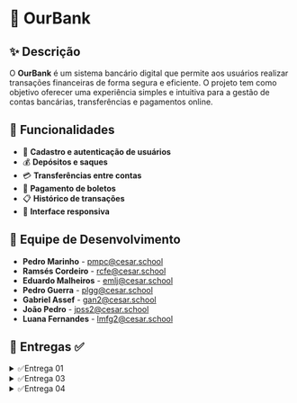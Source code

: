 # 💼 OurBank  

## ✨ Descrição  

O **OurBank** é um sistema bancário digital que permite aos usuários realizar transações financeiras de forma segura e eficiente. O projeto tem como objetivo oferecer uma experiência simples e intuitiva para a gestão de contas bancárias, transferências e pagamentos online.  

## 🏦 Funcionalidades  

- 🔐 **Cadastro e autenticação de usuários**  
- 💰 **Depósitos e saques**  
- 💳 **Transferências entre contas**  
- 📝 **Pagamento de boletos**  
- 📋 **Histórico de transações**  
- 🔄 **Interface responsiva**  

## 👥 Equipe de Desenvolvimento  

- **Pedro Marinho** - [pmpc@cesar.school](mailto:pmpc@cesar.school)  
- **Ramsés Cordeiro** - [rcfe@cesar.school](mailto:rcfe@cesar.school)  
- **Eduardo Malheiros** - [emlj@cesar.school](mailto:emlj@cesar.school)  
- **Pedro Guerra** - [plgg@cesar.school](mailto:plgg@cesar.school)  
- **Gabriel Assef** - [gan2@cesar.school](mailto:gan2@cesar.school)  
- **João Pedro** - [jpss2@cesar.school](mailto:jpss2@cesar.school)
- **Luana Fernandes** - [lmfg2@cesar.school](mailto:lmfg2@cesar.school) 

## 📌 Entregas ✅ 
<details>
<summary>✅Entrega 01</summary>


- 🎥 **[ScreenCast](https://youtu.be/nCc-PJLTWtI)**  
- 📜 **[Histórias](https://docs.google.com/document/d/1HHwyVGDV9mDbKPOPNY3w_44t8ogTdfDoCfbXqBbPZAg/edit?tab=t.0)**  
- 🎨 **[Figma](https://www.figma.com/design/NYC3pjOZ907M1dED6jAv9v/Aplicativo-de-banco-no-figma-(Community)?node-id=1-6&t=m42MUQDf7uW0hawO-1)**

-☑️  **[Jira]** 

![image](https://github.com/user-attachments/assets/d9bed9d7-e133-4aa6-a57e-e700b6b1cd0f)

</details>

<details>
 <summary>✅Entrega 03</summary>


 - **[BackLog Jira]**
![image](https://github.com/user-attachments/assets/f7670c9b-787e-4a59-8cd4-c50641231c8b)

- **[Quadro Jira]**
![image](https://github.com/user-attachments/assets/726eb792-f5bb-4009-9194-afadef60d8ba)

- **[Erro de Deploy no Azure]**  
![image](https://github.com/user-attachments/assets/175cf274-312a-4885-bd9e-3a566ffc0cd4)

- **[Issue/BugTracker]**
  ![image](https://github.com/user-attachments/assets/c22025ce-b0bd-4e15-8169-df601487bcbb)




# Screencasts

<p align="center">
  <a href="https://www.youtube.com/watch?v=gLKye9mLWlw" target="_blank">
    <img src="https://img.shields.io/badge/▶️%20Screencast%20CI/CD-blue?style=for-the-badge" alt="Screencast CI/CD">
    <a href="https://youtu.be/6EH33z9slYM" target="_blank">
    <img src="https://img.shields.io/badge/▶️%20Screencast%20Azure-purple?style=for-the-badge" alt="Screencast Azure">
  </a>
 <a href="https://www.youtube.com/watch?v=qZ59e2vsXf8" target="_blank">
    <img src="https://img.shields.io/badge/▶️%20Screencast%20Testes-green?style=for-the-badge" alt="Screencast Testes">
  </a>
</p>

</details>

<details>
 <summary>✅Entrega 04</summary>

- **[Issue/BugTracker]**
![image](https://github.com/user-attachments/assets/933f5908-724c-4d50-9f04-8f060c0bfdef)

- **[Programação em Par Atualizado]**

## 🔗 [Relato da Programação em Par Atualizado](https://docs.google.com/document/d/1EMnD4NG0HCEG0LkqsvlfRbLx0PKHA9Holyq0s91XbHM/edit?usp=sharing)

- **[Quadro Jira 04]**
  ![image](https://github.com/user-attachments/assets/092ee06e-e956-4905-8a9c-82d7606dad54)
  ![image](https://github.com/user-attachments/assets/95075b25-a534-4089-aa91-689ed07c00a3)



- **[ScreenCast Protótipo Figma]**

## 📺 [ScreenCast Figma](https://youtu.be/nCc-PJLTWtI)

##  🧪[ScreenCast Testes Automatizados](https://youtu.be/tgyYksqbCFo)

##  ☁️[ScreenCast Uso da Azure]

